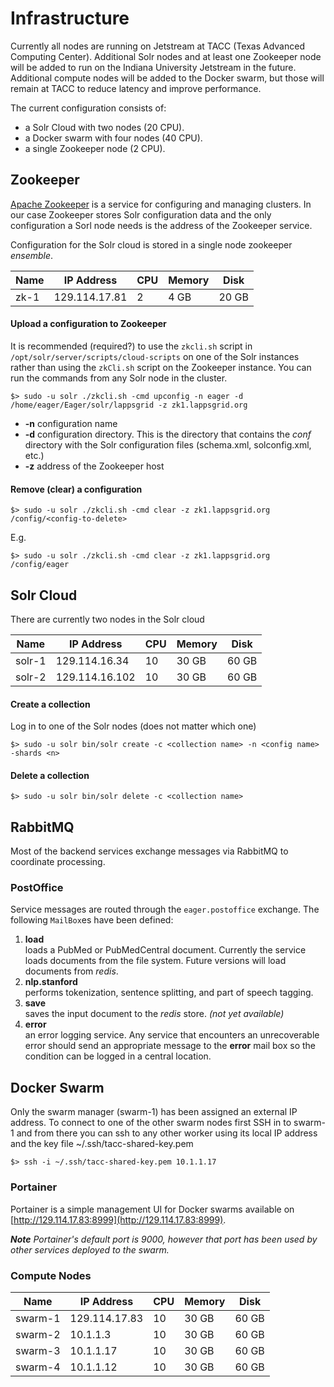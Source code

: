 # Infrastructure

Currently all nodes are running on Jetstream at TACC (Texas Advanced Computing Center). Additional Solr nodes and at least one Zookeeper node will be added to run on the Indiana University Jetstream in the future.  Additional compute nodes will be added to the Docker swarm, but those will remain at TACC to reduce latency and improve performance.

The current configuration consists of:

- a Solr Cloud with two nodes (20 CPU).
- a Docker swarm with four nodes (40 CPU).
- a single Zookeeper node (2 CPU).

## Zookeeper

[Apache Zookeeper](https://zookeeper.apache.org) is a service for configuring and managing clusters.  In our case Zookeeper stores Solr configuration data and the only configuration a Sorl node needs is the address of the Zookeeper service.

Configuration for the Solr cloud is stored in a single node zookeeper *ensemble*.

| Name   | IP Address     | CPU | Memory | Disk  |
|--------|----------------|-----|--------|-------|
| zk-1   | 129.114.17.81  | 2   | 4 GB   | 20 GB |


#### Upload a configuration to Zookeeper

It is recommended (required?) to use the `zkcli.sh` script in `/opt/solr/server/scripts/cloud-scripts` on one of the Solr instances rather than using the `zkCli.sh` script on the Zookeeper instance.  You can run the commands from any Solr node in the cluster.

```
$> sudo -u solr ./zkcli.sh -cmd upconfig -n eager -d /home/eager/Eager/solr/lappsgrid -z zk1.lappsgrid.org
```

- **-n** configuration name
- **-d** configuration directory.  This is the directory that contains the *conf* directory with the Solr configuration files (schema.xml, solconfig.xml, etc.)
- **-z** address of the Zookeeper host

#### Remove (clear) a configuration

```
$> sudo -u solr ./zkcli.sh -cmd clear -z zk1.lappsgrid.org /config/<config-to-delete>
```
E.g.
```
$> sudo -u solr ./zkcli.sh -cmd clear -z zk1.lappsgrid.org /config/eager
```

## Solr Cloud

There are currently two nodes in the Solr cloud

| Name   | IP Address     | CPU | Memory | Disk  |
|--------|----------------|-----|--------|-------|
| solr-1 | 129.114.16.34  | 10  | 30 GB  | 60 GB |
| solr-2 | 129.114.16.102 | 10  | 30 GB  | 60 GB |

#### Create a collection

Log in to one of the Solr nodes (does not matter which one)

```
$> sudo -u solr bin/solr create -c <collection name> -n <config name> -shards <n> 
```

#### Delete a collection

``` 
$> sudo -u solr bin/solr delete -c <collection name>
```

## RabbitMQ


Most of the backend services exchange messages via RabbitMQ to coordinate processing.  

### PostOffice

Service messages are routed through the `eager.postoffice` exchange.  The following `MailBox`es have been defined:

1. **load**<br/>loads a PubMed or PubMedCentral document.  Currently the service loads documents from the file system. Future versions will load documents from *redis*.
1. **nlp.stanford**<br/>performs tokenization, sentence splitting, and part of speech tagging.
1. **save**<br/>saves the input document to the *redis* store. *(not yet available)*
1. **error**<br/>an error logging service. Any service that encounters an unrecoverable error should send an appropriate message to the **error** mail box so the condition can be logged in a central location.

## Docker Swarm

Only the swarm manager (swarm-1) has been assigned an external IP address. To connect to one of the other swarm nodes first SSH in to swarm-1 and from there you can ssh to any other worker using its local IP address and the key file ~/.ssh/tacc-shared-key.pem

``` 
$> ssh -i ~/.ssh/tacc-shared-key.pem 10.1.1.17
```

### Portainer

Portainer is a simple management UI for Docker swarms available on [http://129.114.17.83:8999](http://129.114.17.83:8999).  

***Note** Portainer's default port is 9000, however that port has been used by other services deployed to the swarm.*

### Compute Nodes


| Name    | IP Address     | CPU | Memory | Disk  |
|---------|----------------|-----|--------|-------|
| swarm-1 | 129.114.17.83  | 10  | 30 GB  | 60 GB |
| swarm-2 | 10.1.1.3       | 10  | 30 GB  | 60 GB |
| swarm-3 | 10.1.1.17      | 10  | 30 GB  | 60 GB |
| swarm-4 | 10.1.1.12      | 10  | 30 GB  | 60 GB |

